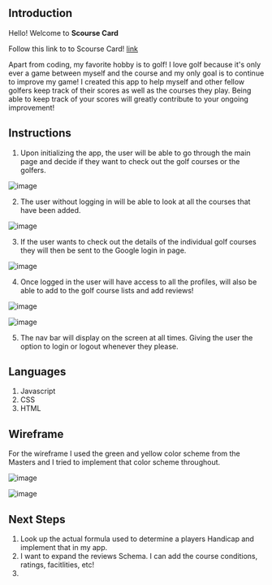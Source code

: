 ## **Introduction**
Hello! Welcome to <strong>Scourse Card</strong>

Follow this link to to Scourse Card! [link](https://scourse-card.herokuapp.com/)

Apart from coding, my favorite hobby is to golf! I love golf because it's only ever a game between myself and the course and my only goal is to continue to improve my game!  I created this app to help myself and other fellow golfers keep track of their scores as well as the courses they play. Being able to keep track of your scores will greatly contribute to your ongoing improvement!

## **Instructions**

1. Upon initializing the app, the user will be able to go through the main page and decide if they want to check out the golf courses or the golfers.

![image](https://user-images.githubusercontent.com/85314335/126737011-6869cc5d-a973-4643-b3ce-6e1fa073b05e.png)


2. The user without logging in will be able to look at all the courses that have been added.

![image](https://user-images.githubusercontent.com/85314335/126737383-6f3db745-af13-4a3e-9ae8-a03747384b05.png)

3. If the user wants to check out the details of the individual golf courses they will then be sent to the Google login in page.

![image](https://user-images.githubusercontent.com/85314335/126737398-7bfbbdfc-f937-4a40-8e26-1ad04e204cfa.png)

4. Once logged in the user will have access to all the profiles, will also be able to add to the golf course lists and add reviews!

![image](https://user-images.githubusercontent.com/85314335/126737463-810ec67f-45a6-4dd7-b0af-120bbca4edcb.png)

![image](https://user-images.githubusercontent.com/85314335/126737472-402c483f-4e66-4006-97b0-d05a61b41584.png)

5. The nav bar will display on the screen at all times. Giving the user the option to login or logout whenever they please.

## **Languages**
1. Javascript 
2. CSS 
3. HTML

## **Wireframe**
For the wireframe I used the green and yellow color scheme from the Masters and I tried to implement that color scheme throughout.

![image](https://user-images.githubusercontent.com/85314335/126737666-05ddf9e1-e752-47be-9f69-d1236dfef3fa.png)

![image](https://user-images.githubusercontent.com/85314335/126737716-0f371cd4-2bb4-4d62-b7d0-2d87a279fe0d.png)

## **Next Steps**
1. Look up the actual formula used to determine a players Handicap and implement that in my app.
2. I want to expand the reviews Schema. I can add the course conditions, ratings, facitlities, etc!
3. 
